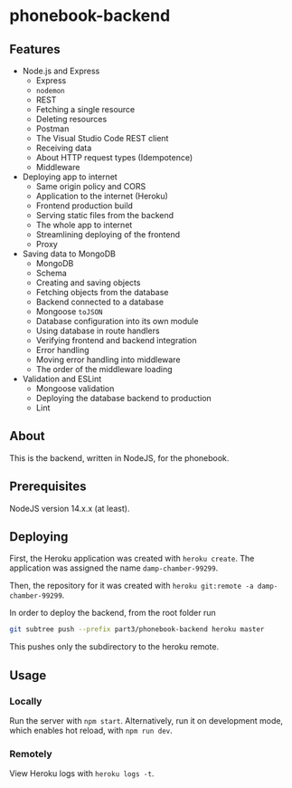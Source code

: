 # phonebook-backend

## Features

- Node.js and Express
  - Express
  - `nodemon`
  - REST
  - Fetching a single resource
  - Deleting resources
  - Postman
  - The Visual Studio Code REST client
  - Receiving data
  - About HTTP request types (Idempotence)
  - Middleware
- Deploying app to internet
  - Same origin policy and CORS
  - Application to the internet (Heroku)
  - Frontend production build
  - Serving static files from the backend
  - The whole app to internet
  - Streamlining deploying of the frontend
  - Proxy
- Saving data to MongoDB
  - MongoDB
  - Schema
  - Creating and saving objects
  - Fetching objects from the database
  - Backend connected to a database
  - Mongoose `toJSON`
  - Database configuration into its own module
  - Using database in route handlers
  - Verifying frontend and backend integration
  - Error handling
  - Moving error handling into middleware
  - The order of the middleware loading
- Validation and ESLint
  - Mongoose validation
  - Deploying the database backend to production
  - Lint

## About

This is the backend, written in NodeJS, for the phonebook.

## Prerequisites

NodeJS version 14.x.x (at least).

## Deploying

First, the Heroku application was created with `heroku create`. The application was assigned the name `damp-chamber-99299`.

Then, the repository for it was created with `heroku git:remote -a damp-chamber-99299`.

In order to deploy the backend, from the root folder run

``` bash
git subtree push --prefix part3/phonebook-backend heroku master
```

This pushes only the subdirectory to the heroku remote.

## Usage

### Locally

Run the server with `npm start`. Alternatively, run it on development mode, which enables hot reload, with `npm run dev`.

### Remotely

View Heroku logs with `heroku logs -t`.
